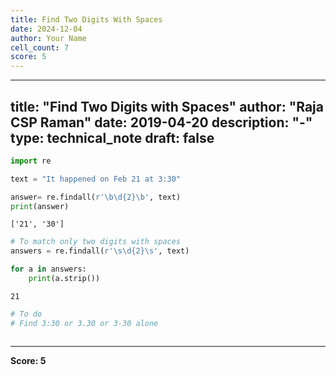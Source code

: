 ```yaml
---
title: Find Two Digits With Spaces
date: 2024-12-04
author: Your Name
cell_count: 7
score: 5
---
```


---
title: "Find Two Digits with Spaces"
author: "Raja CSP Raman"
date: 2019-04-20
description: "-"
type: technical_note
draft: false
---

```python
import re
```


```python
text = "It happened on Feb 21 at 3:30"

answer= re.findall(r'\b\d{2}\b', text)
print(answer)
```

    ['21', '30']



```python
# To match only two digits with spaces
answers = re.findall(r'\s\d{2}\s', text)
```


```python
for a in answers:
    print(a.strip())
```

    21



```python
# To do
# Find 3:30 or 3.30 or 3-30 alone
```


```python

```


---
**Score: 5**